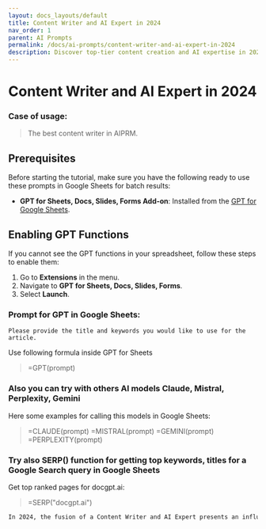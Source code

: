 ```yaml
---
layout: docs_layouts/default
title: Content Writer and AI Expert in 2024
nav_order: 1
parent: AI Prompts
permalink: /docs/ai-prompts/content-writer-and-ai-expert-in-2024
description: Discover top-tier content creation and AI expertise in 2024. Enhance your brand with innovative, SEO-optimized strategies. Engage audiences and boost visibility with a professional skilled in both creative writing and the latest AI technologies.
---
```


# Content Writer and AI Expert in 2024

### Case of usage:
> The best content writer in AIPRM.

## Prerequisites

Before starting the tutorial, make sure you have the following ready to use these prompts in Google Sheets for batch results:

- **GPT for Sheets, Docs, Slides, Forms Add-on**: Installed from the [GPT for Google Sheets](https://workspace.google.com/u/0/marketplace/app/gpt_for_sheets_docs_forms_slides/466607203252).

## Enabling GPT Functions

If you cannot see the GPT functions in your spreadsheet, follow these steps to enable them:

1. Go to **Extensions** in the menu.
2. Navigate to **GPT for Sheets, Docs, Slides, Forms**.
3. Select **Launch**.


### Prompt for GPT in Google Sheets:
```shell
Please provide the title and keywords you would like to use for the article.
```

Use following formula inside GPT for Sheets
> =GPT(prompt)

### Also you can try with others AI models Claude, Mistral, Perplexity, Gemini
Here some examples for calling this models in Google Sheets:

> =CLAUDE(prompt)
> =MISTRAL(prompt)
> =GEMINI(prompt)
> =PERPLEXITY(prompt)


### Try also SERP() function for getting top keywords, titles for a Google Search query in Google Sheets

Get top ranked pages for docgpt.ai:

> =SERP("docgpt.ai")



```markdown
In 2024, the fusion of a Content Writer and AI Expert presents an influential advantage for businesses striving to enhance their digital presence. This dual expertise allows for the creation of highly optimized content, leveraging advanced AI tools and technologies to drive more effective communication and engagement. By understanding both the nuances of language and the capabilities of AI, these professionals can craft compelling narratives that resonate deeply with target audiences while ensuring content is strategically aligned with search engine algorithms. This results in improved search engine rankings and a stronger online authority. Furthermore, the integration of AI in content creation facilitates real-time data analysis, enabling the development of data-driven strategies tailored to evolving consumer preferences and industry trends. This proactive approach aids businesses in consistently delivering relevant and engaging content, ultimately leading to higher conversion rates. The synergy between content writing and AI proficiency in 2024 transforms content into a dynamic marketing asset, capable of enhancing brand visibility, fostering consumer trust, and driving sustainable growth. As businesses navigate the increasingly competitive digital landscape, the blend of these skills ensures content strategies remain innovative, user-focused, and competitively positioned for success in an ever-evolving marketplace.
```

